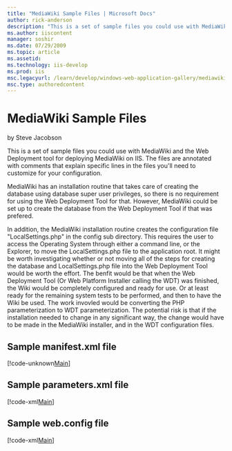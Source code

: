 ```yaml
---
title: "MediaWiki Sample Files | Microsoft Docs"
author: rick-anderson
description: "This is a set of sample files you could use with MediaWiki and the Web Deployment tool for deploying MediaWiki on IIS. The files are annotated with comments..."
ms.author: iiscontent
manager: soshir
ms.date: 07/29/2009
ms.topic: article
ms.assetid: 
ms.technology: iis-develop
ms.prod: iis
msc.legacyurl: /learn/develop/windows-web-application-gallery/mediawiki-sample-files
msc.type: authoredcontent
---
```

MediaWiki Sample Files
====================
by Steve Jacobson

This is a set of sample files you could use with MediaWiki and the Web Deployment tool for deploying MediaWiki on IIS. The files are annotated with comments that explain specific lines in the files you'll need to customize for your configuration.

MediaWiki has an installation routine that takes care of creating the database using database super user privileges, so there is no requirement for using the Web Deployment Tool for that. However, MediaWiki could be set up to create the database from the Web Deployment Tool if that was prefered.

In addition, the MediaWiki installation routine creates the configuration file "LocalSettings.php" in the config sub directory. This requires the user to access the Operating System through either a command line, or the Explorer, to move the LocalSettings.php file to the application root. It might be worth investigating whether or not moving all of the steps for creating the database and LocalSettings.php file into the Web Deployment Tool would be worth the effort. The benfit would be that when the Web Deployment Tool (Or Web Platform Installer calling the WDT) was finished, the Wiki would be completely configured and ready for use. Or at least ready for the remaining system tests to be performed, and then to have the Wiki be used. The work invovled would be converting the PHP parameterization to WDT parameterization. The potential risk is that if the installation needed to change in any significant way, the change would have to be made in the MediaWiki installer, and in the WDT configuration files.

## Sample manifest.xml file

[!code-unknown[Main](mediawiki-sample-files/samples/sample-127311-1.unknown)]

## Sample parameters.xml file

[!code-xml[Main](mediawiki-sample-files/samples/sample2.xml)]

## Sample web.config file

[!code-xml[Main](mediawiki-sample-files/samples/sample3.xml)]